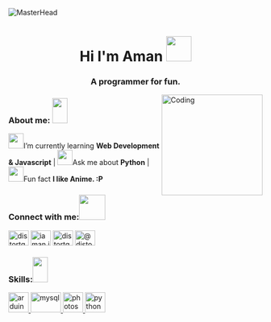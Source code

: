 ![MasterHead](https://media0.giphy.com/headers/GitHub/w8ZJLtJbmuph.gif)
<h1 align="center">Hi I'm Aman <img src="https://c.tenor.com/WX8OXgN5VpMAAAAi/waving-wave-hello.gif" width="50" height="50"> </h1>
<h3 align="center">A programmer for fun.</h3>
<img align="right" alt="Coding" width="200"src="https://i.pinimg.com/564x/ba/68/c2/ba68c219198d1b7a7e706939a50219a8.jpg">


<h3 align="left">About me: <img src="https://imgur.com/hcRgnY5.png" width="30" height="50"> </h3>

<img src='https://imgur.com/zM3zSae.png' width="30" height="30">I’m currently learning **Web Development & Javascript** | <img src='https://imgur.com/nT4kdo6.png' width="30" height="30">Ask me about **Python** | <img src='https://imgur.com/ueKpisQ.png' width="30" height="30">Fun fact **I like Anime. :P**


<h3 align="left">Connect with me:<img src="https://imgur.com/LLlC8Jx.png" width="52" height="50" > </h3>
<p align="left">
<a href="https://twitter.com/distortgeek" target="blank"><img align="center" src="https://raw.githubusercontent.com/rahuldkjain/github-profile-readme-generator/master/src/images/icons/Social/twitter.svg" alt="distortgeek" height="30" width="40" /></a>
<a href="https://instagram.com/distortgeek" target="blank"><img align="center" src="https://raw.githubusercontent.com/rahuldkjain/github-profile-readme-generator/master/src/images/icons/Social/instagram.svg" alt="iaman.io" height="30" width="40" /></a>
<a href="https://www.leetcode.com/distortgeek" target="blank"><img align="center" src="https://raw.githubusercontent.com/rahuldkjain/github-profile-readme-generator/master/src/images/icons/Social/leet-code.svg" alt="distortgeek" height="30" width="40" /></a>
<a href="https://www.hackerearth.com/@distortgeek" target="blank"><img align="center" src="https://raw.githubusercontent.com/rahuldkjain/github-profile-readme-generator/master/src/images/icons/Social/hackerearth.svg" alt="@distortgeek" height="30" width="40" /></a>
</p>

<h3 align="left">Skills:<img src="https://imgur.com/GaLFzxS.png" width="30" height="50" > </h3>
<p align="left"> <a href="https://www.arduino.cc/" target="_blank" rel="noreferrer"> <img src="https://i.pinimg.com/564x/e9/ec/90/e9ec90f17576eaf15bbe07cdc074f283.jpg" alt="arduino" width="40" height="40"/> </a> <a href="https://www.mysql.com/" target="_blank" rel="noreferrer"> <img src="https://i.pinimg.com/564x/14/a6/bd/14a6bdf606a790ed4b7b6fc87df785a4.jpg" alt="mysql" width="60" height="40"/> </a> <a href="https://www.photoshop.com/en" target="_blank" rel="noreferrer"> <img src="https://i.pinimg.com/564x/51/b0/ba/51b0ba46b3b854fcbfc08fc0be57ce5d.jpg" alt="photoshop" width="40" height="40"/> </a> <a href="https://www.python.org" target="_blank" rel="noreferrer"> <img src="https://i.pinimg.com/564x/1c/86/84/1c8684b06bc7ad1e1f6b7b0099d87300.jpg" alt="python" width="40" height="40"/> </a> </p>

